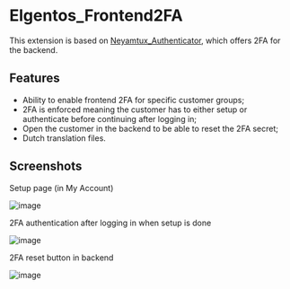 # Elgentos_Frontend2FA

This extension is based on [Neyamtux_Authenticator](https://github.com/juashyam/2-Factor-Authentication/), which offers 2FA for the backend.

## Features
- Ability to enable frontend 2FA for specific customer groups;
- 2FA is enforced meaning the customer has to either setup or authenticate before continuing after logging in;
- Open the customer in the backend to be able to reset the 2FA secret;
- Dutch translation files.

## Screenshots

Setup page (in My Account)

![image](https://user-images.githubusercontent.com/431360/53883116-69cdd280-4018-11e9-89a2-c1a471c51d64.png)

2FA authentication after logging in when setup is done

![image](https://user-images.githubusercontent.com/431360/53883181-98e44400-4018-11e9-8bc0-d98676e3527a.png)

2FA reset button in backend

![image](https://user-images.githubusercontent.com/431360/53883268-ce892d00-4018-11e9-84f6-aa1c0fc2e34a.png)

